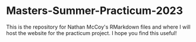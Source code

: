 # Masters-Summer-Practicum-2023

This is the repository for Nathan McCoy's RMarkdown files and where I will host the website for the practicum project. I hope you find this useful!
